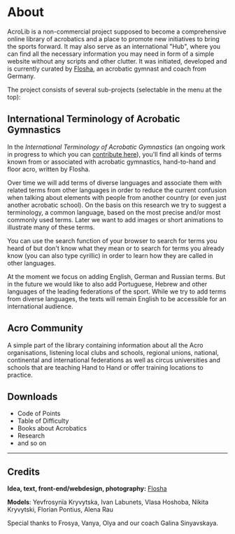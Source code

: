 # About

AcroLib is a non-commercial project supposed to become a comprehensive online library of acrobatics and a place to promote new initiatives to bring the sports forward. It may also serve as an international "Hub", where you can find all the necessary information you may need in form of a simple website without any scripts and other clutter. It was initiated, developed and is currently curated by [Flosha](https://flosh.in), an acrobatic gymnast and coach from Germany. 

The project consists of several sub-projects (selectable in the menu at the top):


## International Terminology of Acrobatic Gymnastics

In the *International Terminology of Acrobatic Gymnastics* (an ongoing work in progress to which you can [contribute here](https://github.com/floshin/acrolib/edit/main/glossary.md)), you'll find all kinds of terms known from or associated with acrobatic gymnastics, hand-to-hand and floor acro, written by Flosha. 

Over time we will add terms of diverse languages and associate them with related terms from other languages in order to reduce the current confusion when talking about elements with people from another country (or even just another acrobatic school). On the basis on this research we try to suggest a terminology, a common language, based on the most precise and/or most commonly used terms. Later we want to add images or short animations to illustrate many of these terms. 

You can use the search function of your browser to search for terms you heard of but don't know what they mean or to search for terms you already know (you can also type cyrillic) in order to learn how they are called in other languages. 

At the moment we focus on adding English, German and Russian terms. But in the future we would like to also add Portuguese, Hebrew and other languages of the leading federations of the sport. While we try to add terms from diverse languages, the texts will remain English to be accessible for an international audience. 

<!--
## International Acrobatics Calendar

Self-explanatory, an acrobatics calendar containing all kinds of international, continental, national and regional competitions as well as other acrobatic events. Flosha initiated this project because none of the organisations (at least in Germany) seems to try offering this information. The german federation often only listens a fracture of the events and most regional events have to be found through the websites of the regional federations or via other sources. Athletes and Clubs are also not getting well informed about the available international competitions in different countries; there is no comprehensive overview. 
-->

## Acro Community

A simple part of the library containing information about all the Acro organisations, listening local clubs and schools, regional unions, national, continental and international federations as well as circus universities and schools that are teaching Hand to Hand or offer training locations to practice.  


## Downloads

* Code of Points
* Table of Difficulty
* Books about Acrobatics
* Research
* and so on


---

## Credits

**Idea, text, front-end/webdesign, photography:** [Flosha](https://flosh.in)  

**Models**: Yevfrosynïa Kryvytska, Ivan Labunets, Vlasa Hoshoba, Nikita Kryvytski, Florian Pontius, Alena Rau

Special thanks to Frosya, Vanya, Olya and our coach Galina Sinyavskaya.
